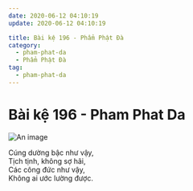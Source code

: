 ```yaml
---
date: 2020-06-12 04:10:19
update: 2020-06-12 04:10:19

title: Bài kệ 196 - Phẩm Phật Đà
category:
  - pham-phat-da
  - Phẩm Phật Đà
tag:
  - pham-phat-da
---
```


# Bài kệ 196 - Pham Phat Da

![An image](/img/pham-phat-da/pham-phat-da-196.jpg)

Cúng dường bậc như vậy,<br>Tịch tịnh, không sợ hãi,<br>Các công đức như vậy,<br>Không ai ước lường được.<br>
